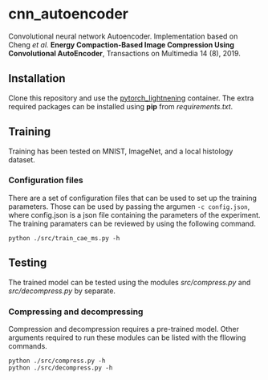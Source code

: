 # cnn_autoencoder
Convolutional neural network Autoencoder.
Implementation based on Cheng *et al.* **Energy Compaction-Based Image Compression Using Convolutional AutoEncoder**, Transactions on Multimedia 14 (8), 2019.

## Installation
Clone this repository and use the [pytorch_lightnening](https://hub.docker.com/r/pytorchlightning/pytorch_lightning) container.
The extra required packages can be installed using **pip** from  *requirements.txt*.

## Training
Training has been tested on MNIST, ImageNet, and a local histology dataset.

### Configuration files
There are a set of configuration files that can be used to set up the training parameters.
Those can be used by passing the argumen ```-c config.json```, where config.json is a json file containing the parameters of the experiment.
The training paramaters can be reviewed by using the following command.

```
python ./src/train_cae_ms.py -h
```

## Testing
The trained model can be tested using the modules *src/compress.py* and *src/decompress.py* by separate.

### Compressing and decompressing
Compression and decompression requires a pre-trained model.
Other arguments required to run these modules can be listed with the fllowing commands.

```
python ./src/compress.py -h
python ./src/decompress.py -h
```
